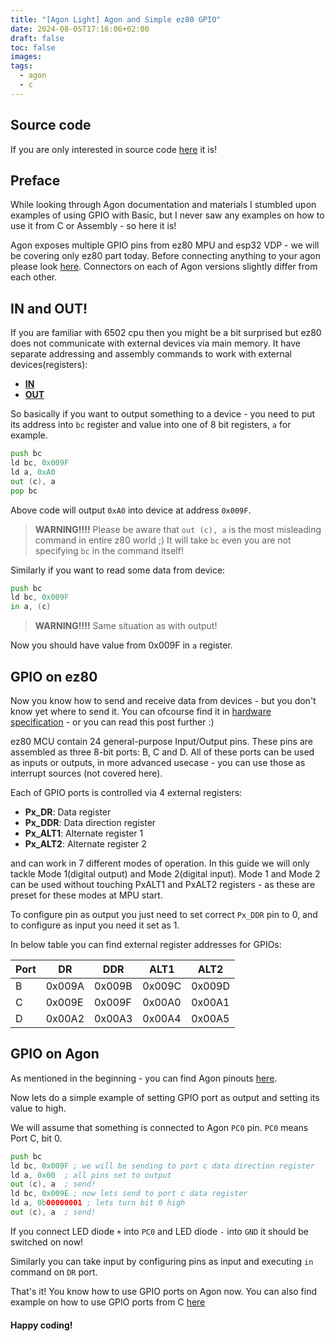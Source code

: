 ```yaml
---
title: "[Agon Light] Agon and Simple ez80 GPIO"
date: 2024-08-05T17:16:06+02:00
draft: false
toc: false
images:
tags: 
  - agon
  - c
---
```


## Source code

If you are only interested in source code [here](https://github.com/mikolajmikolajczyk/agdev-examples/tree/master/04-gpio) it is!

## Preface

While looking through Agon documentation and materials I stumbled upon examples of using GPIO with Basic, but I never saw any examples on how to use it from C or Assembly - so here it is!

Agon exposes multiple GPIO pins from ez80 MPU and esp32 VDP - we will be covering only ez80 part today. Before connecting anything to your agon please look [here](https://agonconsole8.github.io/agon-docs/GPIO/). Connectors on each of Agon versions slightly differ from each other.

## IN and OUT!

If you are familiar with 6502 cpu then you might be a bit surprised but ez80 does not communicate with external devices via main memory. It have separate addressing and assembly commands to work with external devices(registers):

* [**IN**](http://z80-heaven.wikidot.com/instructions-set:in)
* [**OUT**](http://z80-heaven.wikidot.com/instructions-set:out)

So basically if you want to output something to a device - you need to put its address into `bc` register and value into one of 8 bit registers, `a` for example.

```asm
push bc
ld bc, 0x009F
ld a, 0xA0
out (c), a
pop bc
```

Above code will output `0xA0` into device at address `0x009F`.

> **WARNING!!!!** Please be aware that `out (c), a` is the most misleading command in entire z80 world ;) It will take `bc` even you are not specifying `bc` in the command itself!

Similarly if you want to read some data from device:

```asm
push bc
ld bc, 0x009F
in a, (c)
```

> **WARNING!!!!** Same situation as with output!

Now you should have value from 0x009F in `a` register.

## GPIO on ez80

Now you know how to send and receive data from devices - but you don't know yet where to send it. 
You can ofcourse find it in [hardware specification](https://www.zilog.com/docs/ez80/ps0130.pdf) - or you can read this post further :)

ez80 MCU contain 24 general-purpose Input/Output pins. These pins are assembled as three 8-bit ports: B, C and D. All of these ports can be used as inputs or outputs, in more advanced usecase - you can use those as interrupt sources (not covered here).

Each of GPIO ports is controlled via 4 external registers:

* **Px_DR**: Data register
* **Px_DDR**: Data direction register
* **Px_ALT1**: Alternate register 1
* **Px_ALT2**: Alternate register 2

and can work in 7 different modes of operation. In this guide we will only tackle Mode 1(digital output) and Mode 2(digital input). Mode 1 and Mode 2 can be used without touching PxALT1 and PxALT2 registers - as these are preset for these modes at MPU start.

To configure pin as output you just need to set correct `Px_DDR` pin to 0, and to configure as input you need it set as 1.

In below table you can find external register addresses for GPIOs:

|Port|DR|DDR|ALT1|ALT2|
|----|--|---|----|----|
|B|0x009A|0x009B|0x009C|0x009D|
|C|0x009E|0x009F|0x00A0|0x00A1|
|D|0x00A2|0x00A3|0x00A4|0x00A5|

## GPIO on Agon

As mentioned in the beginning - you can find Agon pinouts [here](https://agonconsole8.github.io/agon-docs/GPIO/).

Now lets do a simple example of setting GPIO port as output and setting its value to high.

We will assume that something is connected to Agon `PC0` pin. `PC0` means Port C, bit 0.

```asm
push bc
ld bc, 0x009F ; we will be sending to port c data direction register
ld a, 0x00  ; all pins set to output
out (c), a  ; send!
ld bc, 0x009E ; now lets send to port c data register
ld a, 0b00000001 ; lets turn bit 0 high
out (c), a  ; send!
```

If you connect LED diode `+` into `PC0` and LED diode `-` into `GND` it should be switched on now!

Similarly you can take input by configuring pins as input and executing `in` command on `DR` port.

That's it! You know how to use GPIO ports on Agon now. You can also find example on how to use GPIO ports from C [here](https://github.com/mikolajmikolajczyk/agdev-examples/tree/master/04-gpio)

#### Happy coding!